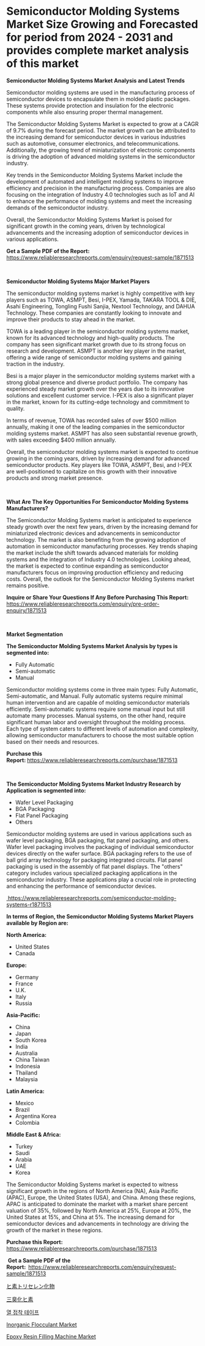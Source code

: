 <p><h1>Semiconductor Molding Systems Market Size Growing and Forecasted for period from 2024 - 2031 and provides complete market analysis of this market</h1></p><p><strong>Semiconductor Molding Systems Market Analysis and Latest Trends</strong></p>
<p><p>Semiconductor molding systems are used in the manufacturing process of semiconductor devices to encapsulate them in molded plastic packages. These systems provide protection and insulation for the electronic components while also ensuring proper thermal management.</p><p>The Semiconductor Molding Systems Market is expected to grow at a CAGR of 9.7% during the forecast period. The market growth can be attributed to the increasing demand for semiconductor devices in various industries such as automotive, consumer electronics, and telecommunications. Additionally, the growing trend of miniaturization of electronic components is driving the adoption of advanced molding systems in the semiconductor industry.</p><p>Key trends in the Semiconductor Molding Systems Market include the development of automated and intelligent molding systems to improve efficiency and precision in the manufacturing process. Companies are also focusing on the integration of Industry 4.0 technologies such as IoT and AI to enhance the performance of molding systems and meet the increasing demands of the semiconductor industry.</p><p>Overall, the Semiconductor Molding Systems Market is poised for significant growth in the coming years, driven by technological advancements and the increasing adoption of semiconductor devices in various applications.</p></p>
<p><strong>Get a Sample PDF of the Report:&nbsp;</strong> <a href="https://www.reliableresearchreports.com/enquiry/request-sample/1871513">https://www.reliableresearchreports.com/enquiry/request-sample/1871513</a></p>
<p>&nbsp;</p>
<p><strong>Semiconductor Molding Systems Major Market Players</strong></p>
<p><p>The semiconductor molding systems market is highly competitive with key players such as TOWA, ASMPT, Besi, I-PEX, Yamada, TAKARA TOOL & DIE, Asahi Engineering, Tongling Fushi Sanjia, Nextool Technology, and DAHUA Technology. These companies are constantly looking to innovate and improve their products to stay ahead in the market.</p><p>TOWA is a leading player in the semiconductor molding systems market, known for its advanced technology and high-quality products. The company has seen significant market growth due to its strong focus on research and development. ASMPT is another key player in the market, offering a wide range of semiconductor molding systems and gaining traction in the industry.</p><p>Besi is a major player in the semiconductor molding systems market with a strong global presence and diverse product portfolio. The company has experienced steady market growth over the years due to its innovative solutions and excellent customer service. I-PEX is also a significant player in the market, known for its cutting-edge technology and commitment to quality.</p><p>In terms of revenue, TOWA has recorded sales of over $500 million annually, making it one of the leading companies in the semiconductor molding systems market. ASMPT has also seen substantial revenue growth, with sales exceeding $400 million annually.</p><p>Overall, the semiconductor molding systems market is expected to continue growing in the coming years, driven by increasing demand for advanced semiconductor products. Key players like TOWA, ASMPT, Besi, and I-PEX are well-positioned to capitalize on this growth with their innovative products and strong market presence.</p></p>
<p>&nbsp;</p>
<p><strong>What Are The Key Opportunities For Semiconductor Molding Systems Manufacturers?</strong></p>
<p><p>The Semiconductor Molding Systems market is anticipated to experience steady growth over the next few years, driven by the increasing demand for miniaturized electronic devices and advancements in semiconductor technology. The market is also benefiting from the growing adoption of automation in semiconductor manufacturing processes. Key trends shaping the market include the shift towards advanced materials for molding systems and the integration of Industry 4.0 technologies. Looking ahead, the market is expected to continue expanding as semiconductor manufacturers focus on improving production efficiency and reducing costs. Overall, the outlook for the Semiconductor Molding Systems market remains positive.</p></p>
<p><strong>Inquire or Share Your Questions If Any Before Purchasing This Report:</strong> <a href="https://www.reliableresearchreports.com/enquiry/pre-order-enquiry/1871513">https://www.reliableresearchreports.com/enquiry/pre-order-enquiry/1871513</a></p>
<p>&nbsp;</p>
<p><strong>Market Segmentation</strong></p>
<p><strong>The Semiconductor Molding Systems Market Analysis by types is segmented into:</strong></p>
<p><ul><li>Fully Automatic</li><li>Semi-automatic</li><li>Manual</li></ul></p>
<p><p>Semiconductor molding systems come in three main types: Fully Automatic, Semi-automatic, and Manual. Fully automatic systems require minimal human intervention and are capable of molding semiconductor materials efficiently. Semi-automatic systems require some manual input but still automate many processes. Manual systems, on the other hand, require significant human labor and oversight throughout the molding process. Each type of system caters to different levels of automation and complexity, allowing semiconductor manufacturers to choose the most suitable option based on their needs and resources.</p></p>
<p><strong>Purchase this Report:&nbsp;</strong><a href="https://www.reliableresearchreports.com/purchase/1871513">https://www.reliableresearchreports.com/purchase/1871513</a></p>
<p>&nbsp;</p>
<p><strong>The Semiconductor Molding Systems Market Industry Research by Application is segmented into:</strong></p>
<p><ul><li>Wafer Level Packaging</li><li>BGA Packaging</li><li>Flat Panel Packaging</li><li>Others</li></ul></p>
<p><p>Semiconductor molding systems are used in various applications such as wafer level packaging, BGA packaging, flat panel packaging, and others. Wafer level packaging involves the packaging of individual semiconductor devices directly on the wafer surface. BGA packaging refers to the use of ball grid array technology for packaging integrated circuits. Flat panel packaging is used in the assembly of flat panel displays. The "others" category includes various specialized packaging applications in the semiconductor industry. These applications play a crucial role in protecting and enhancing the performance of semiconductor devices.</p></p>
<p><a href="https://www.reliableresearchreports.com/semiconductor-molding-systems-r1871513">&nbsp;https://www.reliableresearchreports.com/semiconductor-molding-systems-r1871513</a></p>
<p><strong>In terms of Region, the Semiconductor Molding Systems Market Players available by Region are:</strong></p>
<p>
    <p> <strong> North America: </strong>
        <ul>
            <li>United States</li>
            <li>Canada</li>
        </ul>
        </p> 
    <p> <strong> Europe: </strong>
        <ul>
            <li>Germany</li>
            <li>France</li>
            <li>U.K.</li>
            <li>Italy</li>
            <li>Russia</li>
        </ul>
        </p> 
    <p> <strong> Asia-Pacific: </strong>
        <ul>
            <li>China</li>
            <li>Japan</li>
            <li>South Korea</li>
            <li>India</li>
            <li>Australia</li>
            <li>China Taiwan</li>
            <li>Indonesia</li>
            <li>Thailand</li>
            <li>Malaysia</li>
        </ul>
        </p> 
    <p> <strong> Latin America: </strong>
        <ul>
            <li>Mexico</li>
            <li>Brazil</li>
            <li>Argentina Korea</li>
            <li>Colombia</li>
        </ul>
        </p> 
    <p> <strong> Middle East & Africa: </strong>
        <ul>
            <li>Turkey</li>
            <li>Saudi</li>
            <li>Arabia</li>
            <li>UAE</li>
            <li>Korea</li>
        </ul>
    </p>
    </p>
<p><p>The Semiconductor Molding Systems market is expected to witness significant growth in the regions of North America (NA), Asia Pacific (APAC), Europe, the United States (USA), and China. Among these regions, APAC is anticipated to dominate the market with a market share percent valuation of 35%, followed by North America at 25%, Europe at 20%, the United States at 15%, and China at 5%. The increasing demand for semiconductor devices and advancements in technology are driving the growth of the market in these regions.</p></p>
<p><strong>Purchase this Report: </strong><a href="https://www.reliableresearchreports.com/purchase/1871513">https://www.reliableresearchreports.com/purchase/1871513</a></p>
<p>&nbsp;<strong>Get a Sample PDF of the Report:&nbsp;&nbsp;</strong><a href="https://www.reliableresearchreports.com/enquiry/request-sample/1871513">https://www.reliableresearchreports.com/enquiry/request-sample/1871513</a></p>
<p><strong></strong></p>
<p><p><a href="https://github.com/mm14022023/Market-Research-Report-List-1/blob/main/810602843602.md">ヒ素トリセレン化物</a></p><p><a href="https://github.com/RudySimonis2023/Market-Research-Report-List-1/blob/main/806226943603.md">三臭化ヒ素</a></p><p><a href="https://github.com/fernandotryO5lson96765/Market-Research-Report-List-1/blob/main/564429440089.md">열 접착 테이프</a></p><p><a href="https://issuu.com/reportprime-2/docs/inorganic-flocculant-market-size-2030.pptx">Inorganic Flocculant Market</a></p><p><a href="https://github.com/Glendatilghmankmgz0rbhwpy/Market-Research-Report-List-2/blob/main/epoxy-resin-filling-machine-market.md">Epoxy Resin Filling Machine Market</a></p></p>